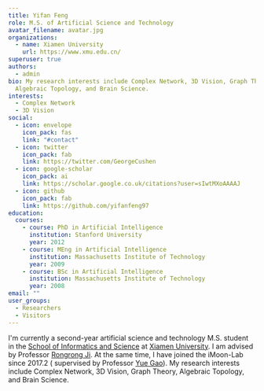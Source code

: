 ```yaml
---
title: Yifan Feng
role: M.S. of Artificial Science and Technology
avatar_filename: avatar.jpg
organizations:
  - name: Xiamen University
    url: https://www.xmu.edu.cn/
superuser: true
authors:
  - admin
bio: My research interests include Complex Network, 3D Vision, Graph Theory,
  Algebraic Topology, and Brain Science.
interests:
  - Complex Network
  - 3D Vision
social:
  - icon: envelope
    icon_pack: fas
    link: "#contact"
  - icon: twitter
    icon_pack: fab
    link: https://twitter.com/GeorgeCushen
  - icon: google-scholar
    icon_pack: ai
    link: https://scholar.google.co.uk/citations?user=sIwtMXoAAAAJ
  - icon: github
    icon_pack: fab
    link: https://github.com/yifanfeng97
education:
  courses:
    - course: PhD in Artificial Intelligence
      institution: Stanford University
      year: 2012
    - course: MEng in Artificial Intelligence
      institution: Massachusetts Institute of Technology
      year: 2009
    - course: BSc in Artificial Intelligence
      institution: Massachusetts Institute of Technology
      year: 2008
email: ""
user_groups:
  - Researchers
  - Visitors
---
```

I'm currently a second-year artificial science and technology M.S. student in the [School of Informatics and Science](https://informatics.xmu.edu.cn/) at [Xiamen University](https://www.xmu.edu.cn/). I am advised by Professor [Rongrong Ji](https://mac.xmu.edu.cn/). At the same time, I have joined the iMoon-Lab since 2017.2 ( supervised by Professor [Yue Gao](http://gaoyue.org/cn/index)). My research interests include Complex Network, 3D Vision, Graph Theory, Algebraic Topology, and Brain Science.